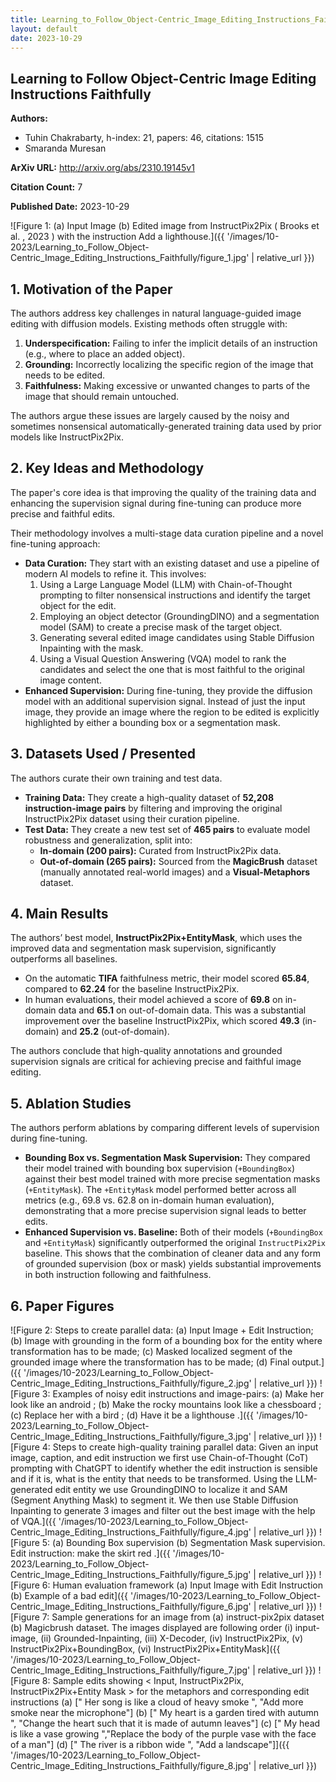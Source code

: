 ```yaml
---
title: Learning_to_Follow_Object-Centric_Image_Editing_Instructions_Faithfully
layout: default
date: 2023-10-29
---
```

## Learning to Follow Object-Centric Image Editing Instructions Faithfully
**Authors:**
- Tuhin Chakrabarty, h-index: 21, papers: 46, citations: 1515
- Smaranda Muresan

**ArXiv URL:** http://arxiv.org/abs/2310.19145v1

**Citation Count:** 7

**Published Date:** 2023-10-29

![Figure 1: (a) Input Image (b) Edited image from InstructPix2Pix ( Brooks et al. , 2023 ) with the instruction Add a lighthouse.]({{ '/images/10-2023/Learning_to_Follow_Object-Centric_Image_Editing_Instructions_Faithfully/figure_1.jpg' | relative_url }})
## 1. Motivation of the Paper
The authors address key challenges in natural language-guided image editing with diffusion models. Existing methods often struggle with:
1.  **Underspecification:** Failing to infer the implicit details of an instruction (e.g., where to place an added object).
2.  **Grounding:** Incorrectly localizing the specific region of the image that needs to be edited.
3.  **Faithfulness:** Making excessive or unwanted changes to parts of the image that should remain untouched.

The authors argue these issues are largely caused by the noisy and sometimes nonsensical automatically-generated training data used by prior models like InstructPix2Pix.

## 2. Key Ideas and Methodology
The paper's core idea is that improving the quality of the training data and enhancing the supervision signal during fine-tuning can produce more precise and faithful edits.

Their methodology involves a multi-stage data curation pipeline and a novel fine-tuning approach:
*   **Data Curation:** They start with an existing dataset and use a pipeline of modern AI models to refine it. This involves:
    1.  Using a Large Language Model (LLM) with Chain-of-Thought prompting to filter nonsensical instructions and identify the target object for the edit.
    2.  Employing an object detector (GroundingDINO) and a segmentation model (SAM) to create a precise mask of the target object.
    3.  Generating several edited image candidates using Stable Diffusion Inpainting with the mask.
    4.  Using a Visual Question Answering (VQA) model to rank the candidates and select the one that is most faithful to the original image content.
*   **Enhanced Supervision:** During fine-tuning, they provide the diffusion model with an additional supervision signal. Instead of just the input image, they provide an image where the region to be edited is explicitly highlighted by either a bounding box or a segmentation mask.

## 3. Datasets Used / Presented
The authors curate their own training and test data.
*   **Training Data:** They create a high-quality dataset of **52,208 instruction-image pairs** by filtering and improving the original InstructPix2Pix dataset using their curation pipeline.
*   **Test Data:** They create a new test set of **465 pairs** to evaluate model robustness and generalization, split into:
    *   **In-domain (200 pairs):** Curated from InstructPix2Pix data.
    *   **Out-of-domain (265 pairs):** Sourced from the **MagicBrush** dataset (manually annotated real-world images) and a **Visual-Metaphors** dataset.

## 4. Main Results
The authors’ best model, **InstructPix2Pix+EntityMask**, which uses the improved data and segmentation mask supervision, significantly outperforms all baselines.
*   On the automatic **TIFA** faithfulness metric, their model scored **65.84**, compared to **62.24** for the baseline InstructPix2Pix.
*   In human evaluations, their model achieved a score of **69.8** on in-domain data and **65.1** on out-of-domain data. This was a substantial improvement over the baseline InstructPix2Pix, which scored **49.3** (in-domain) and **25.2** (out-of-domain).

The authors conclude that high-quality annotations and grounded supervision signals are critical for achieving precise and faithful image editing.

## 5. Ablation Studies
The authors perform ablations by comparing different levels of supervision during fine-tuning.
*   **Bounding Box vs. Segmentation Mask Supervision:** They compared their model trained with bounding box supervision (`+BoundingBox`) against their best model trained with more precise segmentation masks (`+EntityMask`). The `+EntityMask` model performed better across all metrics (e.g., 69.8 vs. 62.8 on in-domain human evaluation), demonstrating that a more precise supervision signal leads to better edits.
*   **Enhanced Supervision vs. Baseline:** Both of their models (`+BoundingBox` and `+EntityMask`) significantly outperformed the original `InstructPix2Pix` baseline. This shows that the combination of cleaner data and any form of grounded supervision (box or mask) yields substantial improvements in both instruction following and faithfulness.

## 6. Paper Figures
![Figure 2: Steps to create parallel data: (a) Input Image + Edit Instruction; (b) Image with grounding in the form of a bounding box for the entity where transformation has to be made; (c) Masked localized segment of the grounded image where the transformation has to be made; (d) Final output.]({{ '/images/10-2023/Learning_to_Follow_Object-Centric_Image_Editing_Instructions_Faithfully/figure_2.jpg' | relative_url }})
![Figure 3: Examples of noisy edit instructions and image-pairs: (a) Make her look like an android ; (b) Make the rocky mountains look like a chessboard ; (c) Replace her with a bird ; (d) Have it be a lighthouse .]({{ '/images/10-2023/Learning_to_Follow_Object-Centric_Image_Editing_Instructions_Faithfully/figure_3.jpg' | relative_url }})
![Figure 4: Steps to create high-quality training parallel data: Given an input image, caption, and edit instruction we first use Chain-of-Thought (CoT) prompting with ChatGPT to identify whether the edit instruction is sensible and if it is, what is the entity that needs to be transformed. Using the LLM-generated edit entity we use GroundingDINO to localize it and SAM (Segment Anything Mask) to segment it. We then use Stable Diffusion Inpainting to generate 3 images and filter out the best image with the help of VQA.]({{ '/images/10-2023/Learning_to_Follow_Object-Centric_Image_Editing_Instructions_Faithfully/figure_4.jpg' | relative_url }})
![Figure 5: (a) Bounding Box supervision (b) Segmentation Mask supervision. Edit instruction: make the skirt red .]({{ '/images/10-2023/Learning_to_Follow_Object-Centric_Image_Editing_Instructions_Faithfully/figure_5.jpg' | relative_url }})
![Figure 6: Human evaluation framework (a) Input Image with Edit Instruction (b) Example of a bad edit]({{ '/images/10-2023/Learning_to_Follow_Object-Centric_Image_Editing_Instructions_Faithfully/figure_6.jpg' | relative_url }})
![Figure 7: Sample generations for an image from (a) instruct-pix2pix dataset (b) Magicbrush dataset. The images displayed are following order (i) input-image, (ii) Grounded-Inpainting, (iii) X-Decoder, (iv) InstructPix2Pix, (v) InstructPix2Pix+BoundingBox, (vi) InstructPix2Pix+EntityMask]({{ '/images/10-2023/Learning_to_Follow_Object-Centric_Image_Editing_Instructions_Faithfully/figure_7.jpg' | relative_url }})
![Figure 8: Sample edits showing < Input, InstructPix2Pix, InstructPix2Pix+Entity Mask > for the metaphors and corresponding edit instructions (a) [" Her song is like a cloud of heavy smoke ", "Add more smoke near the microphone"] (b) [" My heart is a garden tired with autumn ", "Change the heart such that it is made of autumn leaves"] (c) [" My head is like a vase growing ","Replace the body of the purple vase with the face of a man"] (d) [" The river is a ribbon wide ", "Add a landscape"]]({{ '/images/10-2023/Learning_to_Follow_Object-Centric_Image_Editing_Instructions_Faithfully/figure_8.jpg' | relative_url }})
